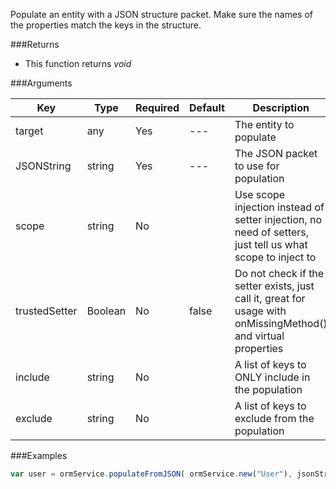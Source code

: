 Populate an entity with a JSON structure packet. Make sure the names of the properties match the keys in the structure.

###Returns

* This function returns *void*


###Arguments

| Key | Type | Required | Default | Description |
| --- | --- | --- | --- | --- |
| target | any | Yes | --- | The entity to populate |
| JSONString | string | Yes | --- | The JSON packet to use for population |
| scope | string | No |  | Use scope injection instead of setter injection, no need of setters, just tell us what scope to inject to |
| trustedSetter | Boolean | No | false | Do not check if the setter exists, just call it, great for usage with onMissingMethod() and virtual properties |
| include | string | No |  | A list of keys to ONLY include in the population |
| exclude | string | No |  | A list of keys to exclude from the population |

###Examples

```javascript
var user = ormService.populateFromJSON( ormService.new("User"), jsonString );
```